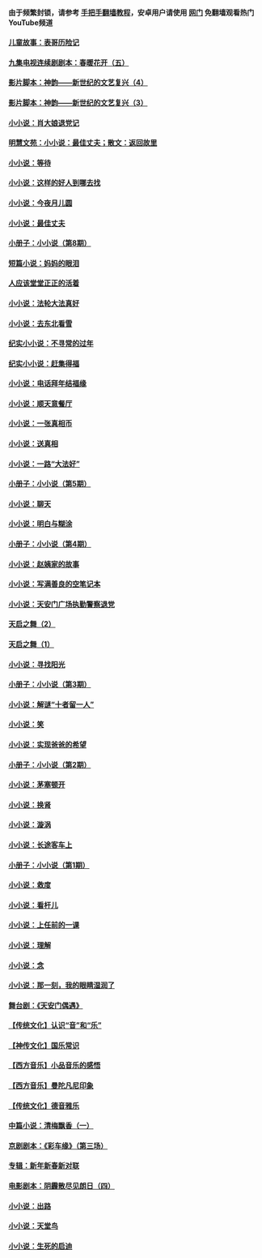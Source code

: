 #### 由于频繁封锁，请参考 [手把手翻墙教程](https://github.com/gfw-breaker/guides/wiki/)，安卓用户请使用 [网门](https://github.com/gfw-breaker/nogfw/blob/master/dl.md?t=06061900) 免翻墙观看热门YouTube频道 

#### [儿童故事：表哥历险记](../pages/328/383535.md?t=06061900) 

#### [九集电视连续剧剧本：春暖花开（五）](../pages/328/275919.md?t=06061900) 

#### [影片脚本：神韵——新世纪的文艺复兴（4）](../pages/328/266089.md?t=06061900) 

#### [影片脚本：神韵——新世纪的文艺复兴（3）](../pages/328/266087.md?t=06061900) 

#### [小小说：肖大娘退党记](../pages/328/239807.md?t=06061900) 

#### [明慧文苑：小小说：最佳丈夫；散文：返回故里](../pages/328/3439.md?t=06061900) 

#### [小小说：等待](../pages/328/223927.md?t=06061900) 

#### [小小说：这样的好人到哪去找](../pages/328/209396.md?t=06061900) 

#### [小小说：今夜月儿圆](../pages/328/193588.md?t=06061900) 

#### [小小说：最佳丈夫](../pages/328/190938.md?t=06061900) 

#### [小册子：小小说（第8期）](../pages/328/188202.md?t=06061900) 

#### [短篇小说：妈妈的眼泪](../pages/328/187712.md?t=06061900) 

#### [人应该堂堂正正的活着](../pages/328/182430.md?t=06061900) 

#### [小小说：法轮大法真好](../pages/328/174669.md?t=06061900) 

#### [小小说：去东北看雪](../pages/328/173882.md?t=06061900) 

#### [纪实小小说：不寻常的过年](../pages/328/173187.md?t=06061900) 

#### [纪实小小说：赶集得福](../pages/328/172652.md?t=06061900) 

#### [小小说：电话拜年结福缘](../pages/328/172533.md?t=06061900) 

#### [小小说：顺天意餐厅](../pages/328/170182.md?t=06061900) 

#### [小小说：一张真相币](../pages/328/169410.md?t=06061900) 

#### [小小说：送真相](../pages/328/166713.md?t=06061900) 

#### [小小说：一路“大法好”](../pages/328/162016.md?t=06061900) 

#### [小册子：小小说（第5期）](../pages/328/161131.md?t=06061900) 

#### [小小说：聊天](../pages/328/159640.md?t=06061900) 

#### [小小说：明白与糊涂](../pages/328/158101.md?t=06061900) 

#### [小册子：小小说（第4期）](../pages/328/158006.md?t=06061900) 

#### [小小说：赵姨家的故事](../pages/328/157843.md?t=06061900) 

#### [小小说：写满善良的空笔记本](../pages/328/157382.md?t=06061900) 

#### [小小说：天安门广场执勤警察退党](../pages/328/156982.md?t=06061900) 

#### [天启之舞（2）](../pages/328/153440.md?t=06061900) 

#### [天启之舞（1）](../pages/328/153439.md?t=06061900) 

#### [小小说：寻找阳光](../pages/328/153065.md?t=06061900) 

#### [小册子：小小说（第3期）](../pages/328/151715.md?t=06061900) 

#### [小小说：解谜“十者留一人”](../pages/328/148967.md?t=06061900) 

#### [小小说：笑](../pages/328/148905.md?t=06061900) 

#### [小小说：实现爸爸的希望](../pages/328/148096.md?t=06061900) 

#### [小册子：小小说（第2期）](../pages/328/147214.md?t=06061900) 

#### [小小说：茅塞顿开](../pages/328/147030.md?t=06061900) 

#### [小小说：换肾](../pages/328/146770.md?t=06061900) 

#### [小小说：漩涡](../pages/328/146683.md?t=06061900) 

#### [小小说：长途客车上](../pages/328/145076.md?t=06061900) 

#### [小册子：小小说（第1期）](../pages/328/143963.md?t=06061900) 

#### [小小说：救度](../pages/328/143927.md?t=06061900) 

#### [小小说：看杆儿](../pages/328/142137.md?t=06061900) 

#### [小小说：上任前的一课](../pages/328/140808.md?t=06061900) 

#### [小小说：理解](../pages/328/140476.md?t=06061900) 

#### [小小说：念](../pages/328/139513.md?t=06061900) 

#### [小小说：那一刻，我的眼睛湿润了](../pages/328/138476.md?t=06061900) 

#### [舞台剧：《天安门偶遇》](../pages/328/117155.md?t=06061900) 

#### [【传统文化】认识“音”和“乐”](../pages/328/108667.md?t=06061900) 

#### [【神传文化】国乐常识](../pages/328/104225.md?t=06061900) 

#### [【西方音乐】小品音乐的感悟](../pages/328/102924.md?t=06061900) 

#### [【西方音乐】曼陀凡尼印象](../pages/328/102922.md?t=06061900) 

#### [【传统文化】德音雅乐](../pages/328/102923.md?t=06061900) 

#### [中篇小说：清梅飘香（一）](../pages/328/101058.md?t=06061900) 

#### [京剧剧本：《彩车缘》（第三场）](../pages/328/96434.md?t=06061900) 

#### [专辑：新年新春新对联](../pages/328/94991.md?t=06061900) 

#### [电影剧本：阴霾散尽见朗日（四）](../pages/328/87081.md?t=06061900) 

#### [小小说：出路](../pages/328/84848.md?t=06061900) 

#### [小小说：天堂鸟](../pages/328/83084.md?t=06061900) 

#### [小小说：生死的启迪](../pages/328/70977.md?t=06061900) 

